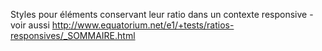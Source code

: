 Styles pour éléments conservant leur ratio dans un contexte responsive - voir aussi http://www.equatorium.net/e1/+tests/ratios-responsives/_SOMMAIRE.html

